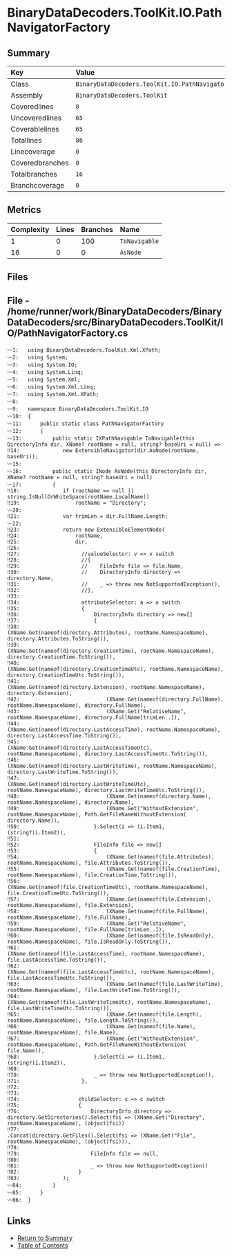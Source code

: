 ﻿# BinaryDataDecoders.ToolKit.IO.PathNavigatorFactory

## Summary

| Key             | Value                                                |
| :-------------- | :--------------------------------------------------- |
| Class           | `BinaryDataDecoders.ToolKit.IO.PathNavigatorFactory` |
| Assembly        | `BinaryDataDecoders.ToolKit`                         |
| Coveredlines    | `0`                                                  |
| Uncoveredlines  | `65`                                                 |
| Coverablelines  | `65`                                                 |
| Totallines      | `86`                                                 |
| Linecoverage    | `0`                                                  |
| Coveredbranches | `0`                                                  |
| Totalbranches   | `16`                                                 |
| Branchcoverage  | `0`                                                  |

## Metrics

| Complexity | Lines | Branches | Name          |
| :--------- | :---- | :------- | :------------ |
| 1          | 0     | 100      | `ToNavigable` |
| 16         | 0     | 0        | `AsNode`      |

## Files

## File - /home/runner/work/BinaryDataDecoders/BinaryDataDecoders/src/BinaryDataDecoders.ToolKit/IO/PathNavigatorFactory.cs

```CSharp
〰1:   using BinaryDataDecoders.ToolKit.Xml.XPath;
〰2:   using System;
〰3:   using System.IO;
〰4:   using System.Linq;
〰5:   using System.Xml;
〰6:   using System.Xml.Linq;
〰7:   using System.Xml.XPath;
〰8:   
〰9:   namespace BinaryDataDecoders.ToolKit.IO
〰10:  {
〰11:      public static class PathNavigatorFactory
〰12:      {
〰13:          public static IXPathNavigable ToNavigable(this DirectoryInfo dir, XName? rootName = null, string? baseUri = null) =>
‼14:              new ExtensibleNavigator(dir.AsNode(rootName, baseUri));
〰15:  
〰16:          public static INode AsNode(this DirectoryInfo dir, XName? rootName = null, string? baseUri = null)
〰17:          {
‼18:              if (rootName == null || string.IsNullOrWhiteSpace(rootName.LocalName))
‼19:                  rootName = "Directory";
〰20:  
‼21:              var trimLen = dir.FullName.Length;
〰22:  
‼23:              return new ExtensibleElementNode(
‼24:                  rootName,
‼25:                  dir,
‼26:  
‼27:                    //valueSelector: v => v switch
‼28:                    //{
‼29:                    //    FileInfo file => file.Name,
‼30:                    //    DirectoryInfo directory => directory.Name,
‼31:                    //    _ => throw new NotSupportedException(),
‼32:                    //},
‼33:  
‼34:                    attributeSelector: a => a switch
‼35:                    {
‼36:                        DirectoryInfo directory => new[]
‼37:                        {
‼38:                            (XName.Get(nameof(directory.Attributes), rootName.NamespaceName), directory.Attributes.ToString()),
‼39:                            (XName.Get(nameof(directory.CreationTime), rootName.NamespaceName), directory.CreationTime.ToString()),
‼40:                            (XName.Get(nameof(directory.CreationTimeUtc), rootName.NamespaceName), directory.CreationTimeUtc.ToString()),
‼41:                            (XName.Get(nameof(directory.Extension), rootName.NamespaceName), directory.Extension),
‼42:                            (XName.Get(nameof(directory.FullName), rootName.NamespaceName), directory.FullName),
‼43:                            (XName.Get("RelativeName", rootName.NamespaceName), directory.FullName[trimLen..]),
‼44:                            (XName.Get(nameof(directory.LastAccessTime), rootName.NamespaceName), directory.LastAccessTime.ToString()),
‼45:                            (XName.Get(nameof(directory.LastAccessTimeUtc), rootName.NamespaceName), directory.LastAccessTimeUtc.ToString()),
‼46:                            (XName.Get(nameof(directory.LastWriteTime), rootName.NamespaceName), directory.LastWriteTime.ToString()),
‼47:                            (XName.Get(nameof(directory.LastWriteTimeUtc), rootName.NamespaceName), directory.LastWriteTimeUtc.ToString()),
‼48:                            (XName.Get(nameof(directory.Name), rootName.NamespaceName), directory.Name),
‼49:                            (XName.Get("WithoutExtension", rootName.NamespaceName), Path.GetFileNameWithoutExtension( directory.Name)),
‼50:                        }.Select(i => (i.Item1, (string?)i.Item2)),
‼51:  
‼52:                        FileInfo file => new[]
‼53:                        {
‼54:                            (XName.Get(nameof(file.Attributes), rootName.NamespaceName), file.Attributes.ToString()),
‼55:                            (XName.Get(nameof(file.CreationTime), rootName.NamespaceName), file.CreationTime.ToString()),
‼56:                            (XName.Get(nameof(file.CreationTimeUtc), rootName.NamespaceName), file.CreationTimeUtc.ToString()),
‼57:                            (XName.Get(nameof(file.Extension), rootName.NamespaceName), file.Extension),
‼58:                            (XName.Get(nameof(file.FullName), rootName.NamespaceName), file.FullName),
‼59:                            (XName.Get("RelativeName", rootName.NamespaceName), file.FullName[trimLen..]),
‼60:                            (XName.Get(nameof(file.IsReadOnly), rootName.NamespaceName), file.IsReadOnly.ToString()),
‼61:                            (XName.Get(nameof(file.LastAccessTime), rootName.NamespaceName), file.LastAccessTime.ToString()),
‼62:                            (XName.Get(nameof(file.LastAccessTimeUtc), rootName.NamespaceName), file.LastAccessTimeUtc.ToString()),
‼63:                            (XName.Get(nameof(file.LastWriteTime), rootName.NamespaceName), file.LastWriteTime.ToString()),
‼64:                            (XName.Get(nameof(file.LastWriteTimeUtc), rootName.NamespaceName), file.LastWriteTimeUtc.ToString()),
‼65:                            (XName.Get(nameof(file.Length), rootName.NamespaceName), file.Length.ToString()),
‼66:                            (XName.Get(nameof(file.Name), rootName.NamespaceName), file.Name),
‼67:                            (XName.Get("WithoutExtension", rootName.NamespaceName), Path.GetFileNameWithoutExtension( file.Name)),
‼68:                        }.Select(i => (i.Item1, (string?)i.Item2)),
‼69:  
‼70:                        _ => throw new NotSupportedException(),
‼71:                    },
‼72:  
‼73:  
‼74:                   childSelector: c => c switch
‼75:                   {
‼76:                       DirectoryInfo directory => directory.GetDirectories().Select(fsi => (XName.Get("Directory", rootName.NamespaceName), (object)fsi))
‼77:                                          .Concat(directory.GetFiles().Select(fsi => (XName.Get("File", rootName.NamespaceName), (object)fsi))),
‼78:  
‼79:                       FileInfo file => null,
‼80:  
‼81:                       _ => throw new NotSupportedException()
‼82:                   }
‼83:              );
〰84:          }
〰85:      }
〰86:  }
```

## Links

* [Return to Summary](Summary.md)
* [Table of Contents](../TOC.md)

